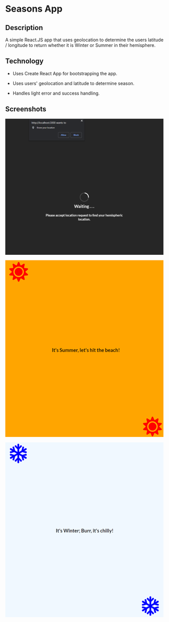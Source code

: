 # Seasons App

## Description

A simple React.JS app that uses geolocation to determine the users latitude / longitude to return whether it is Winter or Summer in their hemisphere.

## Technology

- Uses Create React App for bootstrapping the app.

- Uses users' geolocation and latitude to determine season.

- Handles light error and success handling.

## Screenshots

![alt text](https://github.com/Twistedben/seasons_geolocation/blob/master/public/screenshots/SeasonsApp-loading.png "Loading Screen For Permission")

![alt text](https://github.com/Twistedben/seasons_geolocation/blob/master/public/screenshots/SeasonsApp-Summer.png "Summer")

![alt text](https://github.com/Twistedben/seasons_geolocation/blob/master/public/screenshots/SeasonsApp-Winter.png "Winter")
